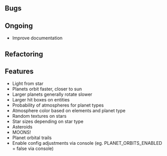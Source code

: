 ## Bugs

## Ongoing
- Improve documentation

## Refactoring

## Features
- Light from star
- Planets orbit faster, closer to sun
- Larger planets generally rotate slower
- Larger hit boxes on entities
- Probability of atmospheres for planet types
- Atmosphere color based on elements and planet type
- Random textures on stars
- Star sizes depending on star type
- Asteroids
- MOONS!
- Planet orbital trails
- Enable config adjustments via console (eg. PLANET_ORBITS_ENABLED = false via console)